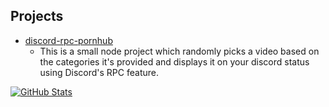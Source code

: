 ## Projects
- [discord-rpc-pornhub](https://github.com/photosensory/discord-rpc-pornhub)
  - This is a small node project which randomly picks a video based on the categories it's provided and displays it on your discord status using Discord's RPC feature.

[![GitHub Stats](https://github-readme-stats.vercel.app/api?username=photosensory&show_icons=true&line_height=27&hide_border=true&card_width=495)](https://github.com/anuraghazra/github-readme-stats)
